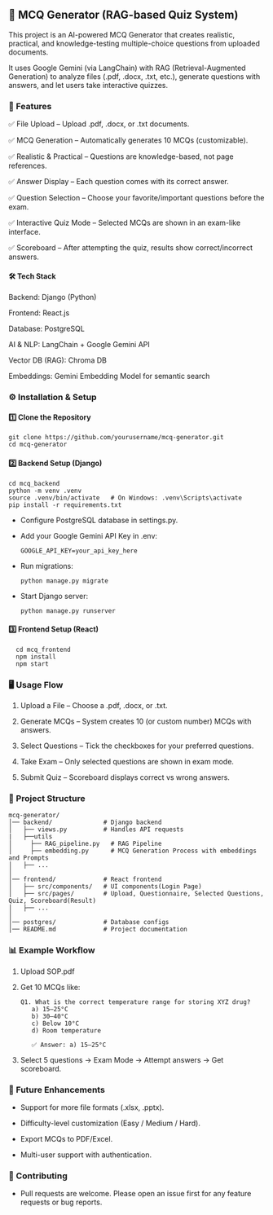 <h2>📘 MCQ Generator (RAG-based Quiz System)</h2>

This project is an AI-powered MCQ Generator that creates realistic, practical, and knowledge-testing multiple-choice questions from uploaded documents.

It uses Google Gemini (via LangChain) with RAG (Retrieval-Augmented Generation) to analyze files (.pdf, .docx, .txt, etc.), generate questions with answers, and let users take interactive quizzes.


<h3>🚀 Features</h3>


  ✅ File Upload – Upload .pdf, .docx, or .txt documents.
  
  ✅ MCQ Generation – Automatically generates 10 MCQs (customizable).
  
  ✅ Realistic & Practical – Questions are knowledge-based, not page references.
  
  ✅ Answer Display – Each question comes with its correct answer.
  
  ✅ Question Selection – Choose your favorite/important questions before the exam.
  
  ✅ Interactive Quiz Mode – Selected MCQs are shown in an exam-like interface.
  
  ✅ Scoreboard – After attempting the quiz, results show correct/incorrect answers.


<h4>🛠️ Tech Stack</h4>

  Backend: Django (Python)
  
  Frontend: React.js
  
  Database: PostgreSQL
  
  AI & NLP: LangChain + Google Gemini API
  
  Vector DB (RAG): Chroma DB 
  
  Embeddings: Gemini Embedding Model for semantic search


<h3>⚙️ Installation & Setup</h3>

<h4>1️⃣ Clone the Repository</h4>
    
    git clone https://github.com/yourusername/mcq-generator.git
    cd mcq-generator

<h4>2️⃣ Backend Setup (Django)</h4>

    cd mcq_backend
    python -m venv .venv
    source .venv/bin/activate   # On Windows: .venv\Scripts\activate
    pip install -r requirements.txt

- Configure PostgreSQL database in settings.py.

- Add your Google Gemini API Key in .env:

      GOOGLE_API_KEY=your_api_key_here
- Run migrations:

      python manage.py migrate
- Start Django server:

      python manage.py runserver

<h4>3️⃣ Frontend Setup (React)</h4>

      cd mcq_frontend
      npm install
      npm start


<h3>🖥️ Usage Flow</h3>

1. Upload a File – Choose a .pdf, .docx, or .txt.

2. Generate MCQs – System creates 10 (or custom number) MCQs with answers.

3. Select Questions – Tick the checkboxes for your preferred questions.

4. Take Exam – Only selected questions are shown in exam mode.

5. Submit Quiz – Scoreboard displays correct vs wrong answers.


<h3>📂 Project Structure</h3>
      
    mcq-generator/
    │── backend/              # Django backend
    │   ├── views.py          # Handles API requests
    |   ├──utils
    │     ├── RAG_pipeline.py   # RAG Pipeline
    │     ├── embedding.py      # MCQ Generation Process with embeddings and Prompts
    │   ├── ...
    │
    │── frontend/             # React frontend
    │   ├── src/components/   # UI components(Login Page)
    │   ├── src/pages/        # Upload, Questionnaire, Selected Questions, Quiz, Scoreboard(Result)
    │   ├── ...
    │
    │── postgres/             # Database configs
    │── README.md             # Project documentation

<h3>📊 Example Workflow</h3>

  1. Upload SOP.pdf

  2. Get 10 MCQs like:

         Q1. What is the correct temperature range for storing XYZ drug?
            a) 15–25°C
            b) 30–40°C
            c) Below 10°C
            d) Room temperature
            
            ✅ Answer: a) 15–25°C

  3. Select 5 questions → Exam Mode → Attempt answers → Get scoreboard.

<h3>📌 Future Enhancements</h3>

   - Support for more file formats (.xlsx, .pptx).
  
   - Difficulty-level customization (Easy / Medium / Hard).
  
   - Export MCQs to PDF/Excel.
  
   - Multi-user support with authentication.

<h3>🤝 Contributing</h3>

- Pull requests are welcome. Please open an issue first for any feature requests or bug reports.





    

